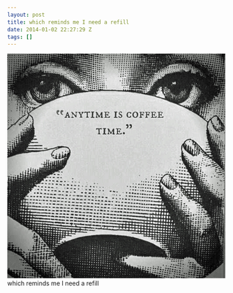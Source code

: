 ```yaml
---
layout: post
title: which reminds me I need a refill
date: 2014-01-02 22:27:29 Z
tags: []
---
```

![](/media/2014/01/72008423489.jpg)
which reminds me I need a refill
